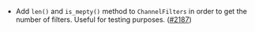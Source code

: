 - Add `len()` and `is_mepty()` method to `ChannelFilters` in order to get the number of filters. Useful for testing purposes.
  ([#2187](https://github.com/informalsystems/ibc-rs/issues/2187))